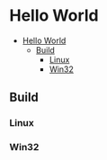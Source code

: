 # Hello World

- [Hello World](#hello-world)
  - [Build](#build)
    - [Linux](#linux)
    - [Win32](#win32)

## Build

### Linux



### Win32

